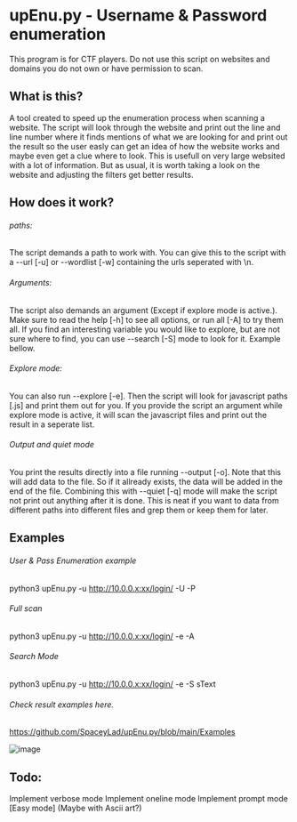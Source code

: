 # upEnu.py - Username & Password enumeration
This program is for CTF players. Do not use this script on websites and domains you do not own or have permission to scan.
## What is this?
A tool created to speed up the enumeration process when scanning a website.
The script will look through the website and print out the line and line number where it finds mentions of what we are looking for and print out the result so the user easly can get an idea of how the website works and maybe even get a clue where to look.
This is usefull on very large websited with a lot of information. But as usual, it is worth taking a look on the website and adjusting the filters get better results.
## How does it work?
###### paths:
The script demands a path to work with. You can give this to the script with a --url [-u] or --wordlist [-w] containing the urls seperated with \n.
###### Arguments:
The script also demands an argument (Except if explore mode is active.). Make sure to read the help [-h] to see all options, or run all [-A] to try them all.
If you find an interesting variable you would like to explore, but are not sure where to find, you can use --search [-S] mode to look for it. Example bellow.

###### Explore mode:
You can also run --explore [-e]. Then the script will look for javascript paths [.js] and print them out for you.
If you provide the script an argument while explore mode is active, it will scan the javascript files and print out the result in a seperate list.

###### Output and quiet mode
You print the results directly into a file running --output [-o]. Note that this will add data to the file. So if it allready exists, the data will be added in the end of the file. Combining this with --quiet [-q] mode will make the script not print out anything after it is done. This is neat if you want to data from different paths into different files and grep them or keep them for later.

## Examples
###### User & Pass Enumeration example
python3 upEnu.py -u http://10.0.0.x:xx/login/ -U -P

###### Full scan
python3 upEnu.py -u http://10.0.0.x:xx/login/ -e -A

###### Search Mode
python3 upEnu.py -u http://10.0.0.x:xx/login/ -e -S sText

###### Check result examples here.
https://github.com/SpaceyLad/upEnu.py/blob/main/Examples

![image](https://user-images.githubusercontent.com/87969837/177986066-191b30c0-c505-46c3-af29-3ec7f4eb9cb3.png)


## Todo:
Implement verbose mode
Implement oneline mode
Implement prompt mode [Easy mode] (Maybe with Ascii art?)
